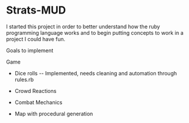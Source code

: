 # Strats-MUD
I started this project in order to better understand how the ruby programming language works and to begin putting concepts to work in a project I could have fun.

Goals to implement

Game
- Dice rolls -- Implemented, needs cleaning and automation through rules.rb
 
- Crowd Reactions

- Combat Mechanics
 
- Map with procedural generation
